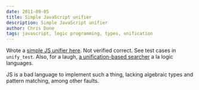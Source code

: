 ```yaml
---
date: 2011-09-05
title: Simple JavaScript unifier
description: Simple JavaScript unifier
author: Chris Done
tags: javascript, logic programming, types, unification
---
```


Wrote a
[simple JS unifier here](/code/js/js-node-unifier-2011-09-05.js). Not
verified correct. See test cases in `unify_test`. Also, for a laugh, [a
unification-based searcher](/code/js/js-node-logic-2011-09-05.js) a la logic languages.

JS is a bad language to implement such a thing, lacking algebraic
types and pattern matching, among other faults.
